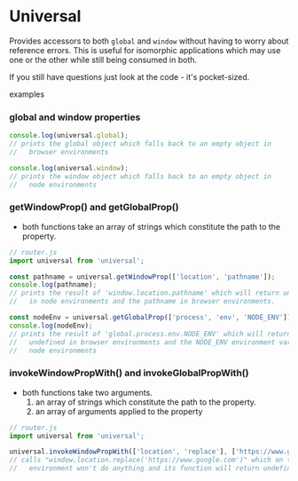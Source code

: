 # Universal

Provides accessors to both `global` and `window` without having to worry about
reference errors.  This is useful for isomorphic applications which may use one
or the other while still being consumed in both.

If you still have questions just look at the code - it's pocket-sized.

examples

### global and window properties
```js
console.log(universal.global);
// prints the global object which falls back to an empty object in
//   browser environments

console.log(universal.window);
// prints the window object which falls back to an empty object in
//   node environments
```

### getWindowProp() and getGlobalProp()
 - both functions take an array of strings which constitute the path to
   the property.

```js
// router.js
import universal from 'universal';

const pathname = universal.getWindowProp(['location', 'pathname']);
console.log(pathname);
// prints the result of 'window.location.pathname' which will return undefined
//   in node environments and the pathname in browser environments.

const nodeEnv = universal.getGlobalProp(['process', 'env', 'NODE_ENV']);
console.log(nodeEnv);
// prints the result of 'global.process.env.NODE_ENV' which will return
//   undefined in browser environments and the NODE_ENV environment variable in
//   node environments
```

### invokeWindowPropWith() and invokeGlobalPropWith()
 - both functions take two arguments.
   1) an array of strings which constitute the path to the property.
   2) an array of arguments applied to the property

```js
// router.js
import universal from 'universal';

universal.invokeWindowPropWith(['location', 'replace'], ['https://www.google.com']);
// calls "window.location.replace('https://www.google.com')" which on the node
//   environment won't do anything and its function will return undefined.
```
